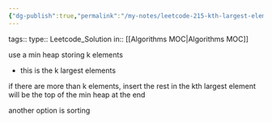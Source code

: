 ```yaml
---
{"dg-publish":true,"permalink":"/my-notes/leetcode-215-kth-largest-element-in-an-array/","created":"2024-10-12T21:40:40.503-05:00","updated":"2024-10-12T22:01:31.572-05:00"}
---
```



tags:: 
type:: Leetcode_Solution
in:: [[Algorithms MOC\|Algorithms MOC]]


use a min heap storing k elements
- this is the k largest elements

if there are more than k elements, insert the rest in
the kth largest element will be the top of the min heap at the end

another option is sorting